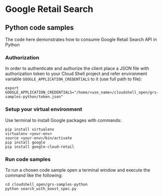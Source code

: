 # Google Retail Search
## Python code samples
The code here demonstrates how to consume Google Retail Search API in Python

### Authorization
In order to authenticate and authorize the client place a JSON file with authorization token to your Cloud Shell project and refer environment variable `GOOGLE_APPLICATION_CREDENTIALS` to it (use full path to file):

```
export GOOGLE_APPLICATION_CREDENTIALS="/home/<use_name>/cloudshell_open/grs-samples-python/token.json"
```
### Setup your virtual environment
Use terminal to install Google packages with commands:
```
pip install virtualenv
virtualenv <your-env>
source <your-env>/bin/activate
pip install google
pip install google-cloud-retail
```
### Run code samples
To run a chosen code sample open a terminal window and execute the command like the following:
```
cd cloudshell_open/grs-samples-python
python search_with_boost_spec.py 
```
